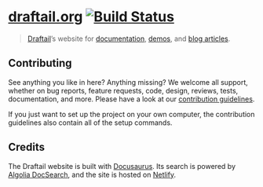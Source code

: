 # [draftail.org](https://www.draftail.org/) [![Build Status](https://travis-ci.com/thibaudcolas/draftail.org.svg?branch=master)](https://travis-ci.com/thibaudcolas/draftail.org)

> [Draftail](https://www.draftail.org/)’s website for [documentation](https://www.draftail.org/docs/getting-started), [demos](https://www.draftail.org/examples), and [blog articles](https://www.draftail.org/blog/).

## Contributing

See anything you like in here? Anything missing? We welcome all support, whether on bug reports, feature requests, code, design, reviews, tests, documentation, and more. Please have a look at our [contribution guidelines](.github/CONTRIBUTING.md).

If you just want to set up the project on your own computer, the contribution guidelines also contain all of the setup commands.

## Credits

The Draftail website is built with [Docusaurus](https://docusaurus.io/). Its search is powered by [Algolia DocSearch](https://community.algolia.com/docsearch/), and the site is hosted on [Netlify](https://www.netlify.com/).
